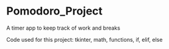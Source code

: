 # Pomodoro_Project
A timer app to keep track of work and breaks

Code used for this project:
tkinter,
math,
functions,
if, elif, else

